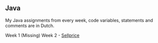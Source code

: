 ## Java

My Java assignments from every week, code variables, statements and comments are in Dutch.

Week 1 (Missing)
Week 2 - [Sellprice](https://github.com/JelleStek/Java/blob/Main/src/com/company/W2Verkoopprijs.java)
